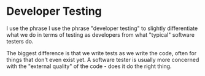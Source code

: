 # Developer Testing

I use the phrase I use the phrase "developer testing" to slightly differentiate what we do in terms of testing as developers from what "typical" software testers do.

The biggest difference is that we write tests as we write the code, often for things that don't even exist yet. A software tester is usually more concerned with the "external quality" of the code - does it do the right thing.